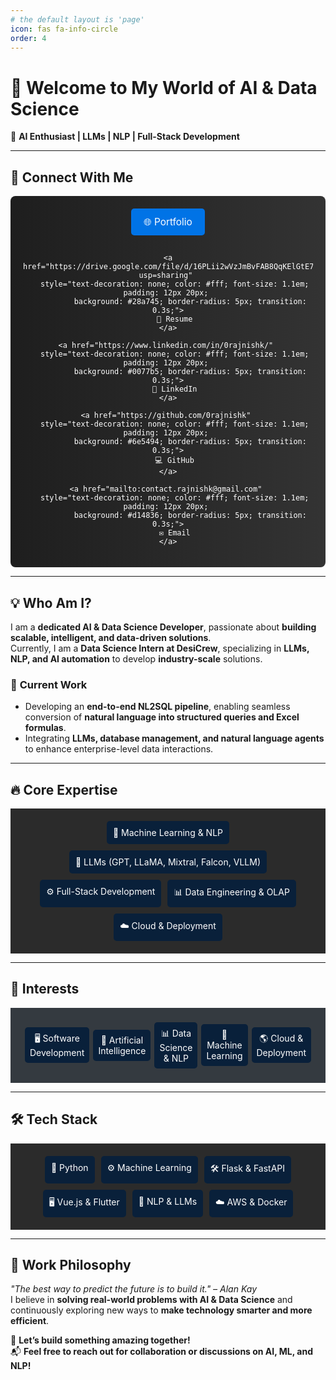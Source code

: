 ```yaml
---
# the default layout is 'page'
icon: fas fa-info-circle
order: 4
---
```


# 🌟 **Welcome to My World of AI & Data Science**
🚀 **AI Enthusiast | LLMs | NLP | Full-Stack Development**  

---

## 🔗 **Connect With Me**
<div style="
    display: flex; 
    justify-content: center; 
    gap: 15px; 
    padding: 20px; 
    background: linear-gradient(to right, #1e1e1e, #333); 
    color: #fff; 
    flex-wrap: wrap; 
    text-align: center;
    border-radius: 8px;
">
    <a href="https://0rajnishk.github.io/" 
       style="text-decoration: none; color: #fff; font-size: 1.1em; padding: 12px 20px; 
              background: #0073e6; border-radius: 5px; transition: 0.3s;">
       🌐 Portfolio
    </a>
    
    <a href="https://drive.google.com/file/d/16PLii2wVzJmBvFAB8QqKElGtE7XAYoTg/view?usp=sharing" 
       style="text-decoration: none; color: #fff; font-size: 1.1em; padding: 12px 20px; 
              background: #28a745; border-radius: 5px; transition: 0.3s;">
       📄 Resume
    </a>

    <a href="https://www.linkedin.com/in/0rajnishk/" 
       style="text-decoration: none; color: #fff; font-size: 1.1em; padding: 12px 20px; 
              background: #0077b5; border-radius: 5px; transition: 0.3s;">
       🔗 LinkedIn
    </a>

    <a href="https://github.com/0rajnishk" 
       style="text-decoration: none; color: #fff; font-size: 1.1em; padding: 12px 20px; 
              background: #6e5494; border-radius: 5px; transition: 0.3s;">
       💻 GitHub
    </a>

    <a href="mailto:contact.rajnishk@gmail.com" 
       style="text-decoration: none; color: #fff; font-size: 1.1em; padding: 12px 20px; 
              background: #d14836; border-radius: 5px; transition: 0.3s;">
       ✉️ Email
    </a>
</div>

---

## 💡 **Who Am I?**
I am a **dedicated AI & Data Science Developer**, passionate about **building scalable, intelligent, and data-driven solutions**.  
Currently, I am a **Data Science Intern at DesiCrew**, specializing in **LLMs, NLP, and AI automation** to develop **industry-scale** solutions.

### 🔹 **Current Work**
- Developing an **end-to-end NL2SQL pipeline**, enabling seamless conversion of **natural language into structured queries and Excel formulas**.  
- Integrating **LLMs, database management, and natural language agents** to enhance enterprise-level data interactions.

---

## 🔥 **Core Expertise**
<div style="display: flex; flex-wrap: wrap; justify-content: center; padding: 15px; background-color: #2b2b2b; color: #fff;">
    <p style="background-color:#09203a; padding: 10px; margin: 5px; border-radius: 5px;">🤖 Machine Learning & NLP</p>
    <p style="background-color:#09203a; padding: 10px; margin: 5px; border-radius: 5px;">🧠 LLMs (GPT, LLaMA, Mixtral, Falcon, VLLM)</p>
    <p style="background-color:#09203a; padding: 10px; margin: 5px; border-radius: 5px;">⚙️ Full-Stack Development</p>
    <p style="background-color:#09203a; padding: 10px; margin: 5px; border-radius: 5px;">📊 Data Engineering & OLAP</p>
    <p style="background-color:#09203a; padding: 10px; margin: 5px; border-radius: 5px;">☁️ Cloud & Deployment</p>
</div>

---

## 🎯 **Interests**
<div style="display: flex; justify-content: space-around; align-items: center; padding: 20px; background-color: #343a40; color: #fff; flex-wrap: wrap; text-align: center;">
    <p style="flex: 1; background-color:#09203a; padding: 8px; margin: 3px; border-radius: 5px;">🖥️ Software Development</p>
    <p style="flex: 1; background-color:#09203a; padding: 8px; margin: 3px; border-radius: 5px;">🤖 Artificial Intelligence</p>
    <p style="flex: 1; background-color:#09203a; padding: 8px; margin: 3px; border-radius: 5px;">📊 Data Science & NLP</p>
    <p style="flex: 1; background-color:#09203a; padding: 8px; margin: 3px; border-radius: 5px;">🚀 Machine Learning</p>
    <p style="flex: 1; background-color:#09203a; padding: 8px; margin: 3px; border-radius: 5px;">🌎 Cloud & Deployment</p>
</div>

---

## 🛠 **Tech Stack**
<div style="display: flex; flex-wrap: wrap; justify-content: center; padding: 15px; background-color: #2b2b2b; color: #fff;">
    <p style="background-color:#09203a; padding: 10px; margin: 5px; border-radius: 5px;">📝 Python</p>
    <p style="background-color:#09203a; padding: 10px; margin: 5px; border-radius: 5px;">⚙️ Machine Learning</p>
    <p style="background-color:#09203a; padding: 10px; margin: 5px; border-radius: 5px;">🛠️ Flask & FastAPI</p>
    <p style="background-color:#09203a; padding: 10px; margin: 5px; border-radius: 5px;">🖥️ Vue.js & Flutter</p>
    <p style="background-color:#09203a; padding: 10px; margin: 5px; border-radius: 5px;">🧠 NLP & LLMs</p>
    <p style="background-color:#09203a; padding: 10px; margin: 5px; border-radius: 5px;">☁️ AWS & Docker</p>
</div>

---

## 📌 **Work Philosophy**
_"The best way to predict the future is to build it." – Alan Kay_  
I believe in **solving real-world problems with AI & Data Science** and continuously exploring new ways to **make technology smarter and more efficient**.

🚀 **Let’s build something amazing together!**  
📬 **Feel free to reach out for collaboration or discussions on AI, ML, and NLP!**
